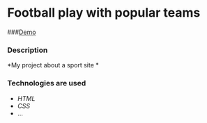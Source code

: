 # Football play with popular teams

###[Demo](https://github.com/Dmy00759/sports-app-landing)

### Description

*My project about a sport site *

### Technologies are used

- *HTML*
- *CSS*
- ...

